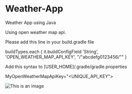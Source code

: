 # Weather-App
Weather App using Java

Using open weather map api.

 

Please add this line in your build.gradle file

buildTypes.each {
it.buildConfigField 'String', 'OPEN_WEATHER_MAP_API_KEY', "/"abcdefg0123456/""
}


Add this syntax to
[USER_HOME]/.gradle/gradle.properties

MyOpenWeatherMapApiKey="<UNIQUE_API_KEY">

![This is an image](https://www.google.com/search?q=sunshine+weather+app&prmd=ivsn&source=lnms&tbm=isch&sa=X&ved=2ahUKEwjQm_OS4KX9AhXHa94KHeNkAtkQ_AUoAXoECAIQAQ&biw=412&bih=725&dpr=2.63#imgrc=hk2DQpFgnLwJ0M)
